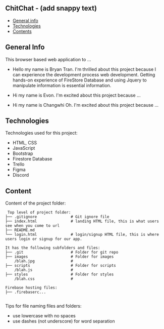 ## ChitChat - (add snappy text)

* [General info](#general-info)
* [Technologies](#technologies)
* [Contents](#content)

## General Info
This browser based web application to ...
* Hello my name is Bryan Tran. I'm thrilled about this project because I can experience the development process web development. 
Getting hands-on experience of FireStore Database and using Jquery to manipulate information is essential information. 


* Hi my name is Evon. I'm excited about this project because ...
* Hi my name is Changwhi Oh. I'm excited about this project because ... 	
## Technologies
Technologies used for this project:
* HTML, CSS
* JavaScript
* Bootstrap 
* Firestore Database
* Trello
* Figma
* Discord
	
## Content
Content of the project folder:

```
 Top level of project folder: 
├── .gitignore               # Git ignore file
├── index.html               # landing HTML file, this is what users see when you come to url
├── README.md
└── login.html               # login/signup HTML file, this is where users login or signup for our app.

It has the following subfolders and files:
├── .git                     # Folder for git repo
├── images                   # Folder for images
    /blah.jpg                # 
├── scripts                  # Folder for scripts
    /blah.js                 # 
├── styles                   # Folder for styles
    /blah.css                # 

Firebase hosting files: 
├── .firebaserc...


```

Tips for file naming files and folders:
* use lowercase with no spaces
* use dashes (not underscore) for word separation

